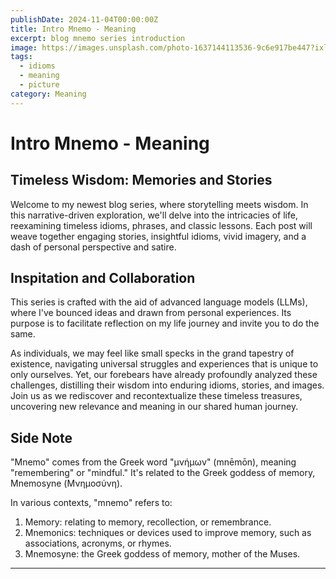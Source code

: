 ```yaml
---
publishDate: 2024-11-04T00:00:00Z
title: Intro Mnemo - Meaning
excerpt: blog mnemo series introduction
image: https://images.unsplash.com/photo-1637144113536-9c6e917be447?ixlib=rb-4.0.3&ixid=M3wxMjA3fDB8MHxwaG90by1wYWdlfHx8fGVufDB8fHx8fA%3D%3D&auto=format&fit=crop&w=1674&q=80
tags:
  - idioms
  - meaning
  - picture
category: Meaning
---
```


# Intro Mnemo - Meaning

## Timeless Wisdom: Memories and Stories

Welcome to my newest blog series, where storytelling meets wisdom. In this narrative-driven exploration, we'll delve into the intricacies of life, reexamining timeless idioms, phrases, and classic lessons. Each post will weave together engaging stories, insightful idioms, vivid imagery, and a dash of personal perspective and satire.

## Inspitation and Collaboration

This series is crafted with the aid of advanced language models (LLMs), where I've bounced ideas and drawn from personal experiences. Its purpose is to facilitate reflection on my life journey and invite you to do the same.

As individuals, we may feel like small specks in the grand tapestry of existence, navigating universal struggles and experiences that is unique to only ourselves. Yet, our forebears have already profoundly analyzed these challenges, distilling their wisdom into enduring idioms, stories, and images. Join us as we rediscover and recontextualize these timeless treasures, uncovering new relevance and meaning in our shared human journey.


## Side Note

"Mnemo" comes from the Greek word "μνήμων" (mnēmōn), meaning "remembering" or "mindful." It's related to the Greek goddess of memory, Mnemosyne (Μνημοσύνη).

In various contexts, "mnemo" refers to:

1. Memory: relating to memory, recollection, or remembrance.
2. Mnemonics: techniques or devices used to improve memory, such as associations, acronyms, or rhymes.
3. Mnemosyne: the Greek goddess of memory, mother of the Muses.

---
